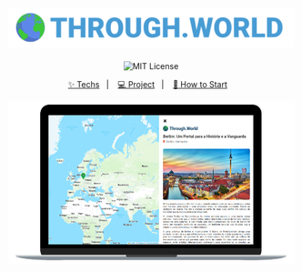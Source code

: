 <h1 align="center">
  <img alt="through.world" title="through.world" src=".github/through-world.png" />
</h1>
<p align="center">
  <img src="https://img.shields.io/github/license/joaocansi/through.world" alt="MIT License" />
</p>
<p align="center">
  <a href="#-techs">✨ Techs</a>&nbsp;&nbsp;&nbsp;|&nbsp;&nbsp;&nbsp;
  <a href="#-project">💻 Project</a>&nbsp;&nbsp;&nbsp;|&nbsp;&nbsp;&nbsp;
  <a href="#-how-to-start">🚀 How to Start</a>&nbsp;&nbsp;&nbsp;
</p>
<p align="center">
  <img alt="through.world" title="through.world" src=".github/through-world-mockup.png" />
</p>
